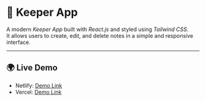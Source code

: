 # 📝 Keeper App

A modern *Keeper App* built with *React.js* and styled using *Tailwind CSS*.  
It allows users to create, edit, and delete notes in a simple and responsive interface.

---

## 🌍 Live Demo
- Netlify: [Demo Link](https://keeper-appz.netlify.app/)  
- Vercel: [Demo Link]([https://your-vercel-link.vercel.app](https://keeper-app-gray-psi.vercel.app/))

